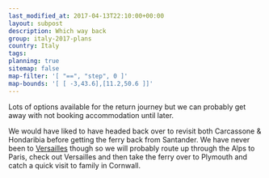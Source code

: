 ```yaml
---
last_modified_at: 2017-04-13T22:10:00+00:00
layout: subpost
description: Which way back
group: italy-2017-plans
country: Italy
tags: 
planning: true
sitemap: false
map-filter: '[ "==", "step", 0 ]'
map-bounds: '[ [ -3,43.6],[11.2,50.6 ]]'
---
```


Lots of options available for the return journey but we can probably get away with not booking accommodation until later.

We would have liked to have headed back over to revisit both Carcassone & Hondaribia before getting the ferry back from Santander. We have never been to [Versailles](http://en.chateauversailles.fr/) though so we will probably route up through the Alps to Paris, check out Versailles and then take the ferry over to Plymouth and catch a quick visit to family in Cornwall.

